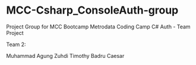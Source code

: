 # MCC-Csharp_ConsoleAuth-group
 Project Group for MCC Bootcamp
Metrodata Coding Camp C# Auth - Team Project

Team 2:

Muhammad Agung Zuhdi
Timothy
Badru
Caesar
